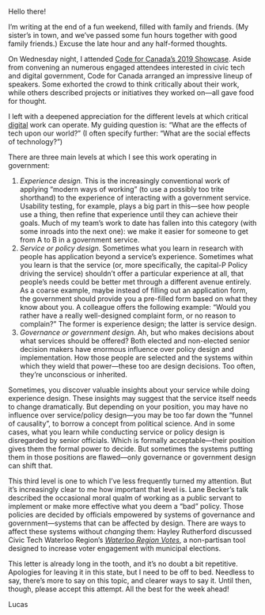 Hello there!

I’m writing at the end of a fun weekend, filled with family and friends. (My sister’s in town, and we’ve passed some fun hours together with good family friends.) Excuse the late hour and any half-formed thoughts.

On Wednesday night, I attended [Code for Canada’s 2019 Showcase](https://codefor.ca/showcase-2019/). Aside from convening an numerous engaged attendees interested in civic tech and digital government, Code for Canada arranged an impressive lineup of speakers. Some exhorted the crowd to think critically about their work, while others described projects or initiatives they worked on—all gave food for thought.

I left with a deepened appreciation for the different levels at which critical [digital](https://definitionofdigital.com/) work can operate. My guiding question is: “What are the effects of tech upon our world?” (I often specify further: “What are the social effects of technology?”)

There are three main levels at which I see this work operating in government:

1. _Experience design._ This is the increasingly conventional work of applying “modern ways of working” (to use a possibly too trite shorthand) to the experience of interacting with a government service. Usability testing, for example, plays a big part in this—see how people use a thing, then refine that experience until they can achieve their goals. Much of my team’s work to date has fallen into this category (with some inroads into the next one): we make it easier for someone to get from A to B in a government service.
2. _Service or policy design._ Sometimes what you learn in research with people has application beyond a service’s experience. Sometimes what you learn is that the service (or, more specifically, the capital-P Policy driving the service) shouldn’t offer a particular experience at all, that people’s needs could be better met through a different avenue entirely. As a coarse example, maybe instead of filling out an application form, the government should provide you a pre-filled form based on what they know about you. A colleague offers the following example: “Would you rather have a really well-designed complaint form, or no reason to complain?” The former is experience design; the latter is service design.
3. _Governance or government design._ Ah, but who makes decisions about what services should be offered? Both elected and non-elected senior decision makers have enormous influence over policy design and implementation. How those people are selected and the systems within which they wield that power—these too are design decisions. Too often, they’re unconscious or inherited.

Sometimes, you discover valuable insights about your service while doing experience design. These insights may suggest that the service itself needs to change dramatically. But depending on your position, you may have no influence over service/policy design—you may be too far down the “funnel of causality”, to borrow a concept from political science. And in some cases, what you learn while conducting service or policy design is disregarded by senior officials. Which is formally acceptable—their position gives them the formal power to decide. But sometimes the systems putting them in those positions are flawed—only governance or government design can shift that.

This third level is one to which I’ve less frequently turned my attention. But it’s increasingly clear to me how important that level is. Lane Becker’s talk described the occasional moral qualm of working as a public servant to implement or make more effective what you deem a “bad” policy. Those policies are decided by officials empowered by systems of governance and government—systems that can be affected by design. There are ways to affect these systems without _changing_ them: Hayley Rutherford discussed Civic Tech Waterloo Region’s [_Waterloo Region Votes_](https://waterlooregionvotes.org/), a non-partisan tool designed to increase voter engagement with municipal elections.

This letter is already long in the tooth, and it’s no doubt a bit repetitive. Apologies for leaving it in this state, but I need to be off to bed. Needless to say, there’s more to say on this topic, and clearer ways to say it. Until then, though, please accept this attempt. All the best for the week ahead!

Lucas